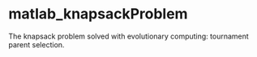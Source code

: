 # matlab_knapsackProblem
The knapsack problem solved with evolutionary computing: tournament parent selection.
